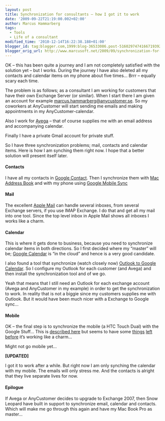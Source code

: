 ```yaml
---
layout: post
title: Synchronization for consultants – how I got it to work
date: '2009-09-22T21:19:00.002+02:00'
author: Marcus Hammarberg
tags:
  - Tools
  - Life of a consultant
modified_time: '2010-12-14T16:22:38.188+01:00'
blogger_id: tag:blogger.com,1999:blog-36533086.post-5160297474166719392
blogger_orig_url: http://www.marcusoft.net/2009/09/synchronization-for-consultants-how-i.html
---
```



OK – this has been quite a journey and I am not completely satisfied
with the solution yet – but I works. During the journey I have also
deleted all my contacts and calendar items on my phone about five times…
Brrr – equally scary each time.

The problem is as follows; as a consultant I am working for customers
that have their own Exchange Server (or similar). When I start there I
am given an account for example <marcus.hammarberg@anycustomer.se>. So
my coworkers at AnyCustomer will start sending me emails and making
appointments in my AnyCustomer-calendar.

Also I work for <a href="http://www.avega.se/" target="_blank">Avega</a>
– that of course supplies me with an email address and accompanying
calendar.

Finally I have a private Gmail account for private stuff.

So I have three synchronization problems; mail, contacts and calendar
items. Here is how I am synching them right now. I hope that a better
solution will present itself later.

#### **Contacts**

I have all my contacts in
<a href="http://www.google.com/contacts" target="_blank">Google
Contact</a>. Then I synchronize them with
<a href="http://support.apple.com/kb/HT2486" target="_blank">Mac Address
Book</a> and with my phone using <a
href="http://www.google.com/support/mobile/bin/answer.py?hl=en&amp;answer=138636"
target="_blank">Google Mobile Sync</a>

#### **Mail**

The excellent
<a href="http://support.apple.com/kb/HT2500" target="_blank">Apple
Mail</a> can handle several inboxes, from several Exchange servers, if
you use IMAP Exchange. I do that and get all my mail into one tool.
Since the top level inbox in Apple Mail shows all inboxes I works like a
charm.

#### Calendar

This is where it gets done to business, because you need to synchronize
calendar items in both directions. So I first decided where my “master”
will be; <a href="http://www.google.com/calendar" target="_blank">Google
Calendar</a> is “in the cloud” and hence is a very good candidate.

I also found a tool that synchronize (watch closely now) <a
href="http://www.google.com/support/mobile/bin/answer.py?hl=en&amp;answer=138636"
target="_blank">Outlook to Google Calendar</a>. So I configure my
Outlook for each customer (and Avega) and then install the
synchronization tool and of we go.

Yeah that means that I still need an Outlook for each exchange account
(Avega and AnyCustomer in my example) in order to get the
synchronization to work. In reality that is not a biggie since my
customers supplies me with Outlook. But it would have been much nicer
with a Exchange to Google sync…

#### Mobile

OK – the final step is to synchronize the mobile (a HTC Touch Dual) with
the Google Stuff… This is <a
href="http://www.google.com/support/mobile/bin/answer.py?hl=en&amp;answer=138636"
target="_blank">described here</a> but seems to have some <a
href="http://www.google.com/support/forum/p/Google+Mobile/thread?tid=493c34793bbff407&amp;hl=en"
target="_blank">things</a> <a
href="http://www.google.com/support/forum/p/Google+Mobile/thread?tid=4801dd2cba81edff&amp;hl=en"
target="_blank">left</a> <a
href="http://www.google.com/support/forum/p/Google+Mobile/thread?tid=3ee4959c6b22532e&amp;hl=en"
target="_blank">before</a> it’s working like a charm…

Might not go mobile yet…

**\[UPDATED\]**

I got it to work after a while. But right now I am only synching the
calendar with my mobile. The emails will only stress me. And the
contacts is alright that they live separate lives for now.

#### Epilogue

If Avega or AnyCustomer decides to upgrade to Exchange 2007, then Snow
Leopard have built in support to synchronize email, calendar and
contacts. Which will make me go through this again and have my Mac Book
Pro as master…
